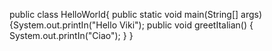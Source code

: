 public class HelloWorld{
public static void main(String[] args)
{System.out.printIn("Hello Viki");
public void greetItalian()
{
System.out.printIn("Ciao");
}
}